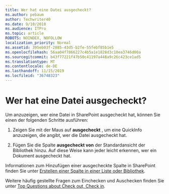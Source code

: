 ```yaml
---
title: Wer hat eine Datei ausgecheckt?
ms.author: pebaum
author: Techwriter40
ms.date: 9/10/2018
ms.audience: ITPro
ms.topic: article
ROBOTS: NOINDEX, NOFOLLOW
localization_priority: Normal
ms.assetid: 395eb03f-2885-43d5-b2fe-55febf85b1e5
ms.openlocfilehash: 56aa04f7866227c4b5a1e1828d3c10ea3746d00a
ms.sourcegitcommit: b43f77221f47b50c41197a448a9c26c423ce1ad5
ms.translationtype: MT
ms.contentlocale: de-DE
ms.lasthandoff: 11/15/2019
ms.locfileid: "36748323"
---
```

# <a name="who-has-a-file-checked-out"></a>Wer hat eine Datei ausgecheckt?

Um anzuzeigen, wer eine Datei in SharePoint ausgecheckt hat, können Sie einen der folgenden Schritte ausführen:
  
1. Zeigen Sie mit der Maus auf **ausgecheckt** , um eine QuickInfo anzuzeigen, die angibt, wer die Datei ausgecheckt hat. 
    
2. Fügen Sie die Spalte **ausgecheckt von** der Standardansicht der Bibliothek hinzu. Auf diese Weise kann jeder leicht erkennen, wer ein Dokument ausgecheckt hat. 
    
Informationen zum Hinzufügen einer ausgecheckte Spalte in SharePoint finden Sie unter [Erstellen einer Spalte in einer Liste oder Bibliothek](https://go.microsoft.com/fwlink/?linkid=2019591). 
  
Weitere häufig gestellte Fragen zum Einchecken und Auschecken finden Sie unter [Top Questions about Check out, Check in](https://go.microsoft.com/fwlink/?linkid=2018786).
  

